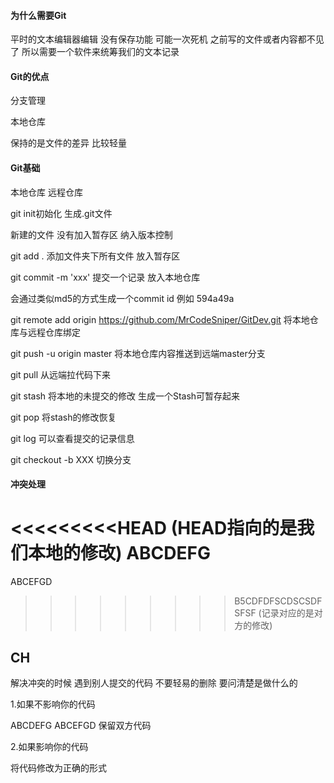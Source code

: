 #### 为什么需要Git

平时的文本编辑器编辑 没有保存功能 可能一次死机 之前写的文件或者内容都不见了
所以需要一个软件来统筹我们的文本记录

#### Git的优点

分支管理

本地仓库

保持的是文件的差异 比较轻量


#### Git基础

本地仓库 远程仓库

git init初始化 生成.git文件

新建的文件 没有加入暂存区  纳入版本控制

git add . 添加文件夹下所有文件 放入暂存区
 
git commit -m 'xxx' 提交一个记录 放入本地仓库

会通过类似md5的方式生成一个commit id 例如 594a49a

git remote add origin https://github.com/MrCodeSniper/GitDev.git 将本地仓库与远程仓库绑定

git push -u origin master 将本地仓库内容推送到远端master分支

git pull 从远端拉代码下来 

git stash 将本地的未提交的修改 生成一个Stash可暂存起来

git pop 将stash的修改恢复

git log 可以查看提交的记录信息

git checkout -b XXX 切换分支


#### 冲突处理

<<<<<<<<<HEAD  (HEAD指向的是我们本地的修改)
ABCDEFG
========
ABCEFGD
>>>>>>>>> B5CDFDFSCDSCSDFSFSF (记录对应的是对方的修改)

## CH


解决冲突的时候 遇到别人提交的代码 不要轻易的删除 要问清楚是做什么的 

1.如果不影响你的代码

ABCDEFG
ABCEFGD 保留双方代码

2.如果影响你的代码

将代码修改为正确的形式






